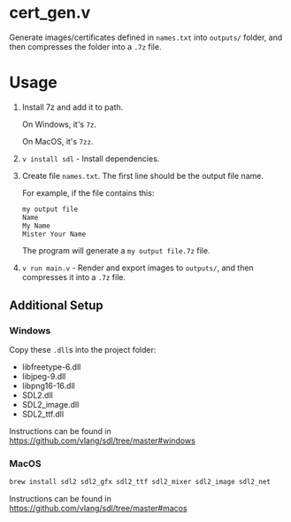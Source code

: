 # cert_gen.v

Generate images/certificates defined in `names.txt` into `outputs/` folder, and then compresses the folder into a `.7z` file.

# Usage

1. Install 7z and add it to path.

   On Windows, it's `7z`.
   
   On MacOS, it's `7zz`.
2. `v install sdl` - Install dependencies.
3. Create file `names.txt`.
   The first line should be the output file name.
   
   For example, if the file contains this:
   ```txt
   my output file
   Name
   My Name
   Mister Your Name
   ```
   The program will generate a `my output file.7z` file.
4. `v run main.v` - Render and export images to `outputs/`, and then compresses it into a `.7z` file.

## Additional Setup

### Windows
Copy these `.dll`s into the project folder:
- libfreetype-6.dll
- libjpeg-9.dll
- libpng16-16.dll
- SDL2.dll
- SDL2_image.dll
- SDL2_ttf.dll

Instructions can be found in https://github.com/vlang/sdl/tree/master#windows

### MacOS
```zsh
brew install sdl2 sdl2_gfx sdl2_ttf sdl2_mixer sdl2_image sdl2_net
```

Instructions can be found in https://github.com/vlang/sdl/tree/master#macos

